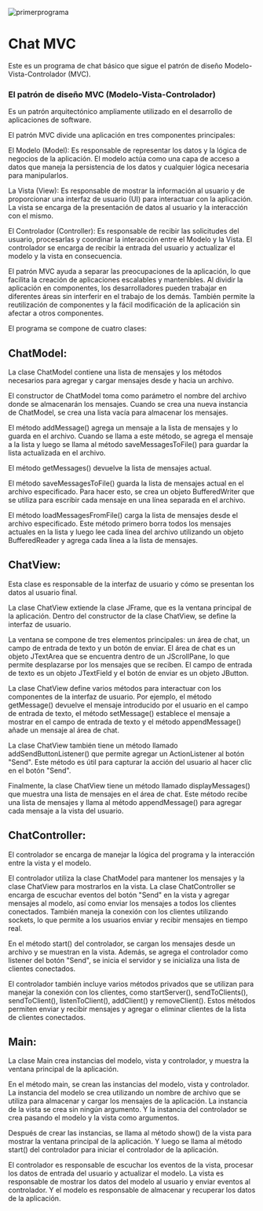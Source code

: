 ![primerprograma](https://user-images.githubusercontent.com/75398496/233857513-9203b441-f72a-431b-acbb-2b3f94f5e422.png)

# Chat MVC
Este es un programa de chat básico que sigue el patrón de diseño Modelo-Vista-Controlador (MVC). 

### El patrón de diseño MVC (Modelo-Vista-Controlador) 
Es un patrón arquitectónico ampliamente utilizado en el desarrollo de aplicaciones de software.

El patrón MVC divide una aplicación en tres componentes principales:

El Modelo (Model): Es responsable de representar los datos y la lógica de negocios de la aplicación. El modelo actúa como una capa de acceso a datos que maneja la persistencia de los datos y cualquier lógica necesaria para manipularlos.

La Vista (View): Es responsable de mostrar la información al usuario y de proporcionar una interfaz de usuario (UI) para interactuar con la aplicación. La vista se encarga de la presentación de datos al usuario y la interacción con el mismo.

El Controlador (Controller): Es responsable de recibir las solicitudes del usuario, procesarlas y coordinar la interacción entre el Modelo y la Vista. El controlador se encarga de recibir la entrada del usuario y actualizar el modelo y la vista en consecuencia.

El patrón MVC ayuda a separar las preocupaciones de la aplicación, lo que facilita la creación de aplicaciones escalables y mantenibles. Al dividir la aplicación en componentes, los desarrolladores pueden trabajar en diferentes áreas sin interferir en el trabajo de los demás. También permite la reutilización de componentes y la fácil modificación de la aplicación sin afectar a otros componentes.

El programa se compone de cuatro clases:

## ChatModel: 
La clase ChatModel contiene una lista de mensajes y los métodos necesarios para agregar y cargar mensajes desde y hacia un archivo.

El constructor de ChatModel toma como parámetro el nombre del archivo donde se almacenarán los mensajes. Cuando se crea una nueva instancia de ChatModel, se crea una lista vacía para almacenar los mensajes.

El método addMessage() agrega un mensaje a la lista de mensajes y lo guarda en el archivo. Cuando se llama a este método, se agrega el mensaje a la lista y luego se llama al método saveMessagesToFile() para guardar la lista actualizada en el archivo.

El método getMessages() devuelve la lista de mensajes actual.

El método saveMessagesToFile() guarda la lista de mensajes actual en el archivo especificado. Para hacer esto, se crea un objeto BufferedWriter que se utiliza para escribir cada mensaje en una línea separada en el archivo.

El método loadMessagesFromFile() carga la lista de mensajes desde el archivo especificado. Este método primero borra todos los mensajes actuales en la lista y luego lee cada línea del archivo utilizando un objeto BufferedReader y agrega cada línea a la lista de mensajes.

## ChatView:
Esta clase es responsable de la interfaz de usuario y cómo se presentan los datos al usuario final.

La clase ChatView extiende la clase JFrame, que es la ventana principal de la aplicación. Dentro del constructor de la clase ChatView, se define la interfaz de usuario.

La ventana se compone de tres elementos principales: un área de chat, un campo de entrada de texto y un botón de enviar. El área de chat es un objeto JTextArea que se encuentra dentro de un JScrollPane, lo que permite desplazarse por los mensajes que se reciben. El campo de entrada de texto es un objeto JTextField y el botón de enviar es un objeto JButton.

La clase ChatView define varios métodos para interactuar con los componentes de la interfaz de usuario. Por ejemplo, el método getMessage() devuelve el mensaje introducido por el usuario en el campo de entrada de texto, el método setMessage() establece el mensaje a mostrar en el campo de entrada de texto y el método appendMessage() añade un mensaje al área de chat.

La clase ChatView también tiene un método llamado addSendButtonListener() que permite agregar un ActionListener al botón "Send". Este método es útil para capturar la acción del usuario al hacer clic en el botón "Send".

Finalmente, la clase ChatView tiene un método llamado displayMessages() que muestra una lista de mensajes en el área de chat. Este método recibe una lista de mensajes y llama al método appendMessage() para agregar cada mensaje a la vista del usuario.

## ChatController:
El controlador se encarga de manejar la lógica del programa y la interacción entre la vista y el modelo.

El controlador utiliza la clase ChatModel para mantener los mensajes y la clase ChatView para mostrarlos en la vista. La clase ChatController se encarga de escuchar eventos del botón "Send" en la vista y agregar mensajes al modelo, así como enviar los mensajes a todos los clientes conectados. También maneja la conexión con los clientes utilizando sockets, lo que permite a los usuarios enviar y recibir mensajes en tiempo real.

En el método start() del controlador, se cargan los mensajes desde un archivo y se muestran en la vista. Además, se agrega el controlador como listener del botón "Send", se inicia el servidor y se inicializa una lista de clientes conectados.

El controlador también incluye varios métodos privados que se utilizan para manejar la conexión con los clientes, como startServer(), sendToClients(), sendToClient(), listenToClient(), addClient() y removeClient(). Estos métodos permiten enviar y recibir mensajes y agregar o eliminar clientes de la lista de clientes conectados.

## Main:
La clase Main crea instancias del modelo, vista y controlador, y muestra la ventana principal de la aplicación.

En el método main, se crean las instancias del modelo, vista y controlador. La instancia del modelo se crea utilizando un nombre de archivo que se utiliza para almacenar y cargar los mensajes de la aplicación. La instancia de la vista se crea sin ningún argumento. Y la instancia del controlador se crea pasando el modelo y la vista como argumentos.

Después de crear las instancias, se llama al método show() de la vista para mostrar la ventana principal de la aplicación. Y luego se llama al método start() del controlador para iniciar el controlador de la aplicación.

El controlador es responsable de escuchar los eventos de la vista, procesar los datos de entrada del usuario y actualizar el modelo. La vista es responsable de mostrar los datos del modelo al usuario y enviar eventos al controlador. Y el modelo es responsable de almacenar y recuperar los datos de la aplicación.

